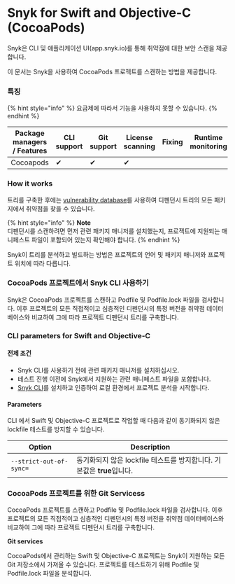 # Snyk for Swift and Objective-C (CocoaPods)

Snyk은 CLI 및 애플리케이션 UI(app.snyk.io)를 통해 취약점에 대한 보안 스캔을 제공합니다.

이 문서는 Snyk을 사용하여 CocoaPods 프로젝트를 스캔하는 방법을 제공합니다.

### 특징

{% hint style="info" %}
요금제에 따라서 기능을 사용하지 못할 수 있습니다.
{% endhint %}

| Package managers / Features | CLI support | Git support | License scanning | Fixing | Runtime monitoring |
| --------------------------- | ----------- | ----------- | ---------------- | ------ | ------------------ |
| Cocoapods                   | ✔︎          | ✔︎          | ✔︎               |        |                    |

### **How it works**

트리를 구축한 후에는 [vulnerability database](https://snyk.io/vuln)를 사용하여 디펜던시 트리의 모든 패키지에서 취약점을 찾을 수 있습니다.

{% hint style="info" %}
**Note**\
디펜던시를 스캔하려면 먼저 관련 패키지 매니저를 설치했는지, 프로젝트에 지원되는 매니페스트 파일이 포함되어 있는지 확인해야 합니다.
{% endhint %}

Snyk이 트리를 분석하고 빌드하는 방법은 프로젝트의 언어 및 패키지 매니저와 프로젝트 위치에 따라 다릅니다.

### CocoaPods 프로젝트에서 Snyk CLI 사용하기

Snyk은 CocoaPods 프로젝트를 스캔하고 Podfile 및 Podfile.lock 파일을 검사합니다. 이후 프로젝트의 모든 직접적이고 심층적인 디펜던시의 특정 버전을 취약점 데이터베이스와 비교하여 그에 따라 프로젝트 디펜던시 트리를 구축합니다.

### **CLI parameters for Swift and Objective-C**

#### 전제 조건

* Snyk CLI를 사용하기 전에 관련 패키지 매니저를 설치하십시오.
* 테스트 진행 이전에 Snyk에서 지원하는 관련 매니페스트 파일을 포함합니다.
* [Snyk CLI](../../../features/snyk-cli/install-the-snyk-cli/)를 설치하고 인증하여 로컬 환경에서 프로젝트 분석을 시작합니다.

#### **Parameters**

CLI 에서 Swift 및 Objective-C 프로젝트로 작업할 때 다음과 같이 동기화되지 않은 lockfile 테스트를 방지할 수 있습니다.

| Option                  | Description                                     |
| ----------------------- | ----------------------------------------------- |
| `--strict-out-of-sync=` | 동기화되지 않은 lockfile 테스트를 방지합니다. 기본값은 **true**입니다. |

### CocoaPods 프로젝트를 위한 Git Servicess

CocoaPods 프로젝트를 스캔하고 Podfile 및 Podfile.lock 파일을 검사합니다. 이후 프로젝트의 모든 직접적이고 심층적인 디펜던시의 특정 버전을 취약점 데이터베이스와 비교하여 그에 따라 프로젝트 디펜던시 트리를 구축합니다.

**Git services**

CocoaPods에서 관리하는 Swift 및 Objective-C 프로젝트는 Snyk이 지원하는 모든 Git 저장소에서 가져올 수 있습니다. 프로젝트를 테스트하기 위해 Podfile 및 Podfile.lock 파일을 분석합니다.
